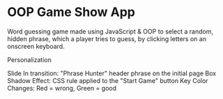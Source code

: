# OOP Game Show App
 Word guessing game made using JavaScript & OOP to select a random, hidden phrase, which a player tries to guess, by clicking letters on an onscreen keyboard.

 Personalization

 Slide In transition: "Phrase Hunter" header phrase on the initial page
 Box Shadow Effect: CSS rule applied to the "Start Game" button
 Key Color Changes: Red = wrong, Green = good
